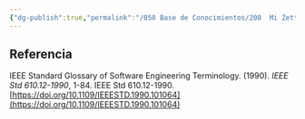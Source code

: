 ```yaml
---
{"dg-publish":true,"permalink":"/050 Base de Conocimientos/200  Mi Zettelkasten/100 Docencia/IS1/2025/Clase 02 Introducción a la Ingeniería del Software/Zk Lit («IEEE Standard Glossary of Software Engineering Terminology», 1990)/","tags":["ieee","ingenieríaDelSoftware"]}
---
```


## Referencia
IEEE Standard Glossary of Software Engineering Terminology. (1990). _IEEE Std 610.12-1990_, 1-84. IEEE Std 610.12-1990. [https://doi.org/10.1109/IEEESTD.1990.101064](https://doi.org/10.1109/IEEESTD.1990.101064)
